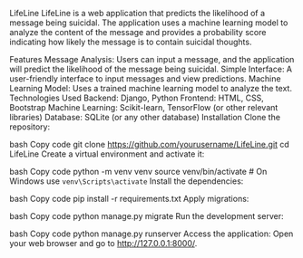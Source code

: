 LifeLine
LifeLine is a web application that predicts the likelihood of a message being suicidal. The application uses a machine learning model to analyze the content of the message and provides a probability score indicating how likely the message is to contain suicidal thoughts.

Features
Message Analysis: Users can input a message, and the application will predict the likelihood of the message being suicidal.
Simple Interface: A user-friendly interface to input messages and view predictions.
Machine Learning Model: Uses a trained machine learning model to analyze the text.
Technologies Used
Backend: Django, Python
Frontend: HTML, CSS, Bootstrap
Machine Learning: Scikit-learn, TensorFlow (or other relevant libraries)
Database: SQLite (or any other database)
Installation
Clone the repository:

bash
Copy code
git clone https://github.com/yourusername/LifeLine.git
cd LifeLine
Create a virtual environment and activate it:

bash
Copy code
python -m venv venv
source venv/bin/activate  # On Windows use `venv\Scripts\activate`
Install the dependencies:

bash
Copy code
pip install -r requirements.txt
Apply migrations:

bash
Copy code
python manage.py migrate
Run the development server:

bash
Copy code
python manage.py runserver
Access the application: Open your web browser and go to http://127.0.0.1:8000/.
